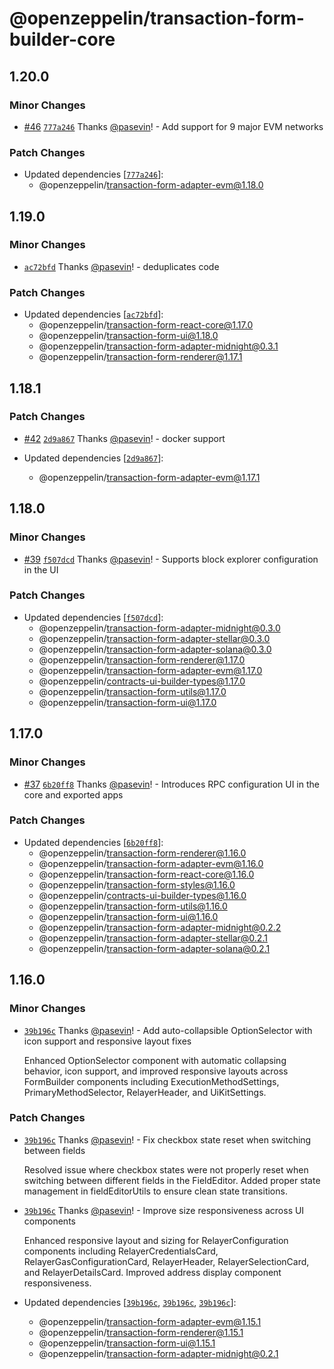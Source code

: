 # @openzeppelin/transaction-form-builder-core

## 1.20.0

### Minor Changes

- [#46](https://github.com/OpenZeppelin/transaction-form-builder/pull/46) [`777a246`](https://github.com/OpenZeppelin/transaction-form-builder/commit/777a246fa3c4112ee91fd2a0279e86267d0574e5) Thanks [@pasevin](https://github.com/pasevin)! - Add support for 9 major EVM networks

### Patch Changes

- Updated dependencies [[`777a246`](https://github.com/OpenZeppelin/transaction-form-builder/commit/777a246fa3c4112ee91fd2a0279e86267d0574e5)]:
  - @openzeppelin/transaction-form-adapter-evm@1.18.0

## 1.19.0

### Minor Changes

- [`ac72bfd`](https://github.com/OpenZeppelin/transaction-form-builder/commit/ac72bfddf5e16b75b82a9d33713b37b97dc71f88) Thanks [@pasevin](https://github.com/pasevin)! - deduplicates code

### Patch Changes

- Updated dependencies [[`ac72bfd`](https://github.com/OpenZeppelin/transaction-form-builder/commit/ac72bfddf5e16b75b82a9d33713b37b97dc71f88)]:
  - @openzeppelin/transaction-form-react-core@1.17.0
  - @openzeppelin/transaction-form-ui@1.18.0
  - @openzeppelin/transaction-form-adapter-midnight@0.3.1
  - @openzeppelin/transaction-form-renderer@1.17.1

## 1.18.1

### Patch Changes

- [#42](https://github.com/OpenZeppelin/transaction-form-builder/pull/42) [`2d9a867`](https://github.com/OpenZeppelin/transaction-form-builder/commit/2d9a86741f1b7cd71ca8e45f36e26ceef9d5b809) Thanks [@pasevin](https://github.com/pasevin)! - docker support

- Updated dependencies [[`2d9a867`](https://github.com/OpenZeppelin/transaction-form-builder/commit/2d9a86741f1b7cd71ca8e45f36e26ceef9d5b809)]:
  - @openzeppelin/transaction-form-adapter-evm@1.17.1

## 1.18.0

### Minor Changes

- [#39](https://github.com/OpenZeppelin/transaction-form-builder/pull/39) [`f507dcd`](https://github.com/OpenZeppelin/transaction-form-builder/commit/f507dcdc6cab173c812f9111c9c57d523d20740a) Thanks [@pasevin](https://github.com/pasevin)! - Supports block explorer configuration in the UI

### Patch Changes

- Updated dependencies [[`f507dcd`](https://github.com/OpenZeppelin/transaction-form-builder/commit/f507dcdc6cab173c812f9111c9c57d523d20740a)]:
  - @openzeppelin/transaction-form-adapter-midnight@0.3.0
  - @openzeppelin/transaction-form-adapter-stellar@0.3.0
  - @openzeppelin/transaction-form-adapter-solana@0.3.0
  - @openzeppelin/transaction-form-renderer@1.17.0
  - @openzeppelin/transaction-form-adapter-evm@1.17.0
  - @openzeppelin/contracts-ui-builder-types@1.17.0
  - @openzeppelin/transaction-form-utils@1.17.0
  - @openzeppelin/transaction-form-ui@1.17.0

## 1.17.0

### Minor Changes

- [#37](https://github.com/OpenZeppelin/transaction-form-builder/pull/37) [`6b20ff8`](https://github.com/OpenZeppelin/transaction-form-builder/commit/6b20ff82cab748db41797dff0891890e35a24bfe) Thanks [@pasevin](https://github.com/pasevin)! - Introduces RPC configuration UI in the core and exported apps

### Patch Changes

- Updated dependencies [[`6b20ff8`](https://github.com/OpenZeppelin/transaction-form-builder/commit/6b20ff82cab748db41797dff0891890e35a24bfe)]:
  - @openzeppelin/transaction-form-renderer@1.16.0
  - @openzeppelin/transaction-form-adapter-evm@1.16.0
  - @openzeppelin/transaction-form-react-core@1.16.0
  - @openzeppelin/transaction-form-styles@1.16.0
  - @openzeppelin/contracts-ui-builder-types@1.16.0
  - @openzeppelin/transaction-form-utils@1.16.0
  - @openzeppelin/transaction-form-ui@1.16.0
  - @openzeppelin/transaction-form-adapter-midnight@0.2.2
  - @openzeppelin/transaction-form-adapter-stellar@0.2.1
  - @openzeppelin/transaction-form-adapter-solana@0.2.1

## 1.16.0

### Minor Changes

- [`39b196c`](https://github.com/OpenZeppelin/transaction-form-builder/commit/39b196cdea737678676f3da262e460201335d40d) Thanks [@pasevin](https://github.com/pasevin)! - Add auto-collapsible OptionSelector with icon support and responsive layout fixes

  Enhanced OptionSelector component with automatic collapsing behavior, icon support, and improved responsive layouts across FormBuilder components including ExecutionMethodSettings, PrimaryMethodSelector, RelayerHeader, and UiKitSettings.

### Patch Changes

- [`39b196c`](https://github.com/OpenZeppelin/transaction-form-builder/commit/39b196cdea737678676f3da262e460201335d40d) Thanks [@pasevin](https://github.com/pasevin)! - Fix checkbox state reset when switching between fields

  Resolved issue where checkbox states were not properly reset when switching between different fields in the FieldEditor. Added proper state management in fieldEditorUtils to ensure clean state transitions.

- [`39b196c`](https://github.com/OpenZeppelin/transaction-form-builder/commit/39b196cdea737678676f3da262e460201335d40d) Thanks [@pasevin](https://github.com/pasevin)! - Improve size responsiveness across UI components

  Enhanced responsive layout and sizing for RelayerConfiguration components including RelayerCredentialsCard, RelayerGasConfigurationCard, RelayerHeader, RelayerSelectionCard, and RelayerDetailsCard. Improved address display component responsiveness.

- Updated dependencies [[`39b196c`](https://github.com/OpenZeppelin/transaction-form-builder/commit/39b196cdea737678676f3da262e460201335d40d), [`39b196c`](https://github.com/OpenZeppelin/transaction-form-builder/commit/39b196cdea737678676f3da262e460201335d40d), [`39b196c`](https://github.com/OpenZeppelin/transaction-form-builder/commit/39b196cdea737678676f3da262e460201335d40d)]:
  - @openzeppelin/transaction-form-adapter-evm@1.15.1
  - @openzeppelin/transaction-form-renderer@1.15.1
  - @openzeppelin/transaction-form-ui@1.15.1
  - @openzeppelin/transaction-form-adapter-midnight@0.2.1
